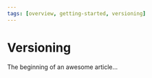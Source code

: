 ```yaml
---
tags: [overview, getting-started, versioning]
---
```


# Versioning

The beginning of an awesome article...
